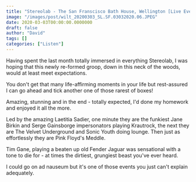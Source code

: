 ```yaml
---
title: "Stereolab - The San Franscisco Bath House, Wellington [Live Event] (2020)"
image: "/images/post/wilt_20200303_SL.SF.03032020.06.JPEG"
date: 2020-03-03T00:00:00.0000000
draft: false
author: "David"
tags: []
categories: ["Listen"]
---
```

 Having spent the last month totally immersed in everything Stereolab, I was hoping that this newly re-formed groop, down in this neck of the woods, would at least meet expectations.   
  
You don't get that many life-affirming moments in your life but rest-assured I can go ahead and tick another one of those rarest of boxes!   
  
Amazing, stunning and in the end - totally expected, I'd done my homework and enjoyed it all the more.     
  
Led by the amazing Laetitia Sadier, one minute they are the funkiest Jane Birkin and Serge Gainsborge impersonators playing Krautrock, the next they are The Velvet Underground and Sonic Youth doing lounge. Then just as effortlessly they are Pink Floyd's Meddle.   
  
Tim Gane, playing a beaten up old Fender Jaguar was sensational with a tone to die for - at times the dirtiest, grungiest beast you've ever heard.    
  
I could go on ad nauseum but it's one of those events you just can't explain adequately.